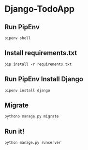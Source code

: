 # Django-TodoApp

## Run PipEnv
```pipenv shell```

## Install requirements.txt
```pip install -r requirements.txt```

## Run PipEnv Install Django
```pipenv install django```

## Migrate
```pythono manage.py migrate```

## Run it! 

```python manage.py runserver```
